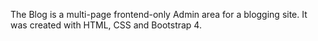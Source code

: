 The Blog is a multi-page frontend-only Admin area for a blogging site. It was created 
with HTML, CSS and Bootstrap 4.